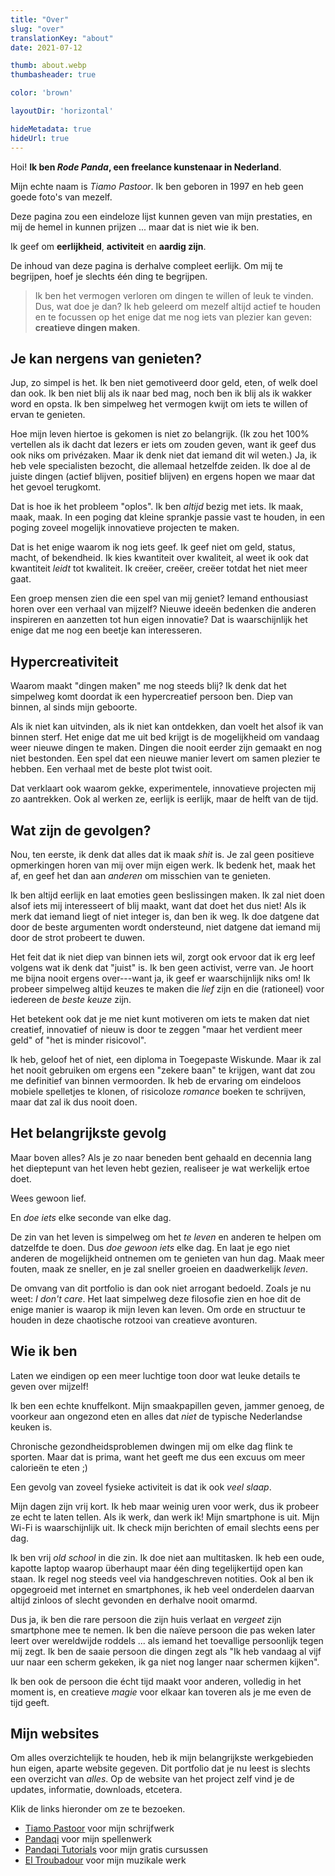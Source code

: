 ```yaml
---
title: "Over"
slug: "over"
translationKey: "about"
date: 2021-07-12

thumb: about.webp
thumbasheader: true

color: 'brown'

layoutDir: 'horizontal'

hideMetadata: true
hideUrl: true
---
```


Hoi! **Ik ben _Rode Panda_, een freelance kunstenaar in Nederland**.

Mijn echte naam is _Tiamo Pastoor_. Ik ben geboren in 1997 en heb geen goede foto's van mezelf.

Deze pagina zou een eindeloze lijst kunnen geven van mijn prestaties, en mij de hemel in kunnen prijzen ... maar dat is niet wie ik ben.

Ik geef om **eerlijkheid**, **activiteit** en **aardig zijn**.

De inhoud van deze pagina is derhalve compleet eerlijk. Om mij te begrijpen, hoef je slechts één ding te begrijpen.

> Ik ben het vermogen verloren om dingen te willen of leuk te vinden. Dus, wat doe je dan? Ik heb geleerd om mezelf altijd actief te houden en te focussen op het enige dat me nog iets van plezier kan geven: **creatieve dingen maken**.

## Je kan nergens van genieten?

Jup, zo simpel is het. Ik ben niet gemotiveerd door geld, eten, of welk doel dan ook. Ik ben niet blij als ik naar bed mag, noch ben ik blij als ik wakker word en opsta. Ik ben simpelweg het vermogen kwijt om iets te willen of ervan te genieten.

Hoe mijn leven hiertoe is gekomen is niet zo belangrijk. (Ik zou het 100% vertellen als ik dacht dat lezers er iets om zouden geven, want ik geef dus ook niks om privézaken. Maar ik denk niet dat iemand dit wil weten.) Ja, ik heb vele specialisten bezocht, die allemaal hetzelfde zeiden. Ik doe al de juiste dingen (actief blijven, positief blijven) en ergens hopen we maar dat het gevoel terugkomt.

Dat is hoe ik het probleem "oplos". Ik ben _altijd_ bezig met iets. Ik maak, maak, maak. In een poging dat kleine sprankje passie vast te houden, in een poging zoveel mogelijk innovatieve projecten te maken.

Dat is het enige waarom ik nog iets geef. Ik geef niet om geld, status, macht, of bekendheid. Ik kies kwantiteit over kwaliteit, al weet ik ook dat kwantiteit _leidt_ tot kwaliteit. Ik creëer, creëer, creëer totdat het niet meer gaat.

Een groep mensen zien die een spel van mij geniet? Iemand enthousiast horen over een verhaal van mijzelf? Nieuwe ideeën bedenken die anderen inspireren en aanzetten tot hun eigen innovatie? Dat is waarschijnlijk het enige dat me nog een beetje kan interesseren.

## Hypercreativiteit

Waarom maakt "dingen maken" me nog steeds blij? Ik denk dat het simpelweg komt doordat ik een hypercreatief persoon ben. Diep van binnen, al sinds mijn geboorte.

Als ik niet kan uitvinden, als ik niet kan ontdekken, dan voelt het alsof ik van binnen sterf. Het enige dat me uit bed krijgt is de mogelijkheid om vandaag weer nieuwe dingen te maken. Dingen die nooit eerder zijn gemaakt en nog niet bestonden. Een spel dat een nieuwe manier levert om samen plezier te hebben. Een verhaal met de beste plot twist ooit.

Dat verklaart ook waarom gekke, experimentele, innovatieve projecten mij zo aantrekken. Ook al werken ze, eerlijk is eerlijk, maar de helft van de tijd.

## Wat zijn de gevolgen?

Nou, ten eerste, ik denk dat alles dat ik maak _shit_ is. Je zal geen positieve opmerkingen horen van mij over mijn eigen werk. Ik bedenk het, maak het af, en geef het dan aan _anderen_ om misschien van te genieten.

Ik ben altijd eerlijk en laat emoties geen beslissingen maken. Ik zal niet doen alsof iets mij interesseert of blij maakt, want dat doet het dus niet! Als ik merk dat iemand liegt of niet integer is, dan ben ik weg. Ik doe datgene dat door de beste argumenten wordt ondersteund, niet datgene dat iemand mij door de strot probeert te duwen.

Het feit dat ik niet diep van binnen iets wil, zorgt ook ervoor dat ik erg leef volgens wat ik denk dat "juist" is. Ik ben geen activist, verre van. Je hoort me bijna nooit ergens over---want ja, ik geef er waarschijnlijk niks om! Ik probeer simpelweg altijd keuzes te maken die _lief_ zijn en die (rationeel) voor iedereen de _beste keuze_ zijn.

Het betekent ook dat je me niet kunt motiveren om iets te maken dat niet creatief, innovatief of nieuw is door te zeggen "maar het verdient meer geld" of "het is minder risicovol".

Ik heb, geloof het of niet, een diploma in Toegepaste Wiskunde. Maar ik zal het nooit gebruiken om ergens een "zekere baan" te krijgen, want dat zou me definitief van binnen vermoorden. Ik heb de ervaring om eindeloos mobiele spelletjes te klonen, of risicoloze _romance_ boeken te schrijven, maar dat zal ik dus nooit doen.

## Het belangrijkste gevolg

Maar boven alles? Als je zo naar beneden bent gehaald en decennia lang het dieptepunt van het leven hebt gezien, realiseer je wat werkelijk ertoe doet.

Wees gewoon lief.

En _doe iets_ elke seconde van elke dag.

De zin van het leven is simpelweg om het _te leven_ en anderen te helpen om datzelfde te doen. Dus _doe gewoon iets_ elke dag. En laat je ego niet anderen de mogelijkheid ontnemen om te genieten van hun dag. Maak meer fouten, maak ze sneller, en je zal sneller groeien en daadwerkelijk _leven_.

De omvang van dit portfolio is dan ook niet arrogant bedoeld. Zoals je nu weet: _I don't care_. Het laat simpelweg deze filosofie zien en hoe dit de enige manier is waarop ik mijn leven kan leven. Om orde en structuur te houden in deze chaotische rotzooi van creatieve avonturen.

## Wie ik ben

Laten we eindigen op een meer luchtige toon door wat leuke details te geven over mijzelf!

Ik ben een echte knuffelkont. Mijn smaakpapillen geven, jammer genoeg, de voorkeur aan ongezond eten en alles dat _niet_ de typische Nederlandse keuken is.

Chronische gezondheidsproblemen dwingen mij om elke dag flink te sporten. Maar dat is prima, want het geeft me dus een excuus om meer calorieën te eten ;)

Een gevolg van zoveel fysieke activiteit is dat ik ook _veel slaap_.

Mijn dagen zijn vrij kort. Ik heb maar weinig uren voor werk, dus ik probeer ze echt te laten tellen. Als ik werk, dan werk ik! Mijn smartphone is uit. Mijn Wi-Fi is waarschijnlijk uit. Ik check mijn berichten of email slechts eens per dag.

Ik ben vrij _old school_ in die zin. Ik doe niet aan multitasken. Ik heb een oude, kapotte laptop waarop überhaupt maar één ding tegelijkertijd open kan staan. Ik regel nog steeds veel via handgeschreven notities. Ook al ben ik opgegroeid met internet en smartphones, ik heb veel onderdelen daarvan altijd zinloos of slecht gevonden en derhalve nooit omarmd.

Dus ja, ik ben die rare persoon die zijn huis verlaat en _vergeet_ zijn smartphone mee te nemen. Ik ben die naïeve persoon die pas weken later leert over wereldwijde roddels ... als iemand het toevallige persoonlijk tegen mij zegt. Ik ben de saaie persoon die dingen zegt als "Ik heb vandaag al vijf uur naar een scherm gekeken, ik ga niet nog langer naar schermen kijken".

Ik ben ook de persoon die écht tijd maakt voor anderen, volledig in het moment is, en creatieve _magie_ voor elkaar kan toveren als je me even de tijd geeft.

## Mijn websites

Om alles overzichtelijk te houden, heb ik mijn belangrijkste werkgebieden hun eigen, aparte website gegeven. Dit portfolio dat je nu leest is slechts een overzicht van _alles_. Op de website van het project zelf vind je de updates, informatie, downloads, etcetera.

Klik de links hieronder om ze te bezoeken.

* [Tiamo Pastoor](https://tiamopastoor.com) voor mijn schrijfwerk
* [Pandaqi](https://pandaqi.com) voor mijn spellenwerk
* [Pandaqi Tutorials](https://pandaqi.com/tutorials) voor mijn gratis cursussen
* [El Troubadour](https://eltroubadour.com) voor mijn muzikale werk